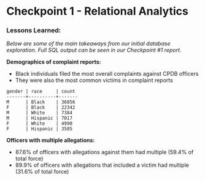 # Checkpoint 1 - Relational Analytics

### Lessons Learned:
*Below are some of the main takeaways from our initial database exploration. Full SQL output can be seen in our Checkpoint #1 report.*

**Demographics of complaint reports:**
* Black individuals filed the most overall complaints against CPDB officers
* They were also the most common victims in complaint reports

```
gender | race     | count
-------+----------+-------
M      | Black    | 36856
F      | Black    | 22342
M      | White    | 7384
M      | Hispanic | 7017
F      | White    | 4990
F      | Hispanic | 3585
```

**Officers with multiple allegations:**
* 87.6% of officers with allegations against them had multiple (59.4% of total force)
* 89.9% of officers with allegations that included a victim had multiple (31.6% of total force)
